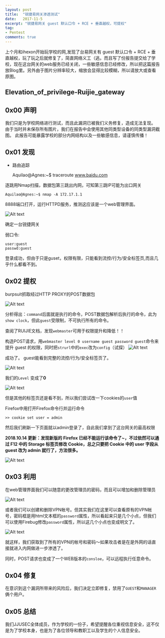 ```yaml
---
layout: post
title:  "锐捷易网关渗透测试"
date:   2017-11-5
excerpt: "锐捷易网关 guest 默认口令 + RCE + 垂直越权，可提权"
tag:
- Pentest
comments: true
---
```


上个月和ihexon开始玩学校的网,发现了台易网关有 guest 默认口令 + RCE + 垂直越权，玩了玩之后就修复了，简直网络义工（逃。而且写了份报告提交给了学校，现在这台网关的web服务已经关闭，一些敏感信息已经修改，所以把这篇报告放Blog里。另外由于图片分辨率较大，缩放会显得比较模糊，所以请放大或查看原图。

## Elevation_of_privilege-Ruijie_gateway


## 0x00 声明

我们只是为学校网络进行测试，而且此漏洞已被我们义务修复，造成无法复现。
由于当时并未保存所有图片，我们在报告中会使用其他同类型设备的同类型漏洞截图。
此报告可能暴露学校的部分内网结构以及一些敏感信息，请谨慎传播！


## 0x01 发现

- 路由追踪

    Aquilao@Agnes:~$ traceroute www.baidu.com

逐跳用Nmap扫描，数据包第三跳出内网，可知第三跳IP可能为出口网关

    Aquilao@Agnes:~$ nmap -A 172.17.1.1

8888端口打开，运行HTTPD服务，推测这应该是一个web管理界面。

![Alt text](https://github.com/Aquilao/Blog/raw/master/assets/img/Elevation_of_privilege-Ruijie_gateway-img/1.png)

确定一台锐捷网关

弱口令:

    user:guest
    passwd:guest

登录成功，但由于只是guset，权限有限，只能看到流控/行为/安全标签页,而且几乎什么都看不到。

## 0x02 提权

burpsuit抓取经过HTTP PROXY的POST数据包

![Alt text](https://github.com/Aquilao/Blog/raw/master/assets/img/Elevation_of_privilege-Ruijie_gateway-img/2.png)

分析得出：`command`后面就是执行的命令，POST数据包解析后执行的命令，此为`show clock`，但此`guest`受限制，不可执行所有的命令。

查阅了RUIJIE文档，发现`webmaster`可用于权限提升和降低！！

构造POST请求，用`webmaster level 0 username guest password guest`命令来提升 guest 的权限，同时把`strurl`中的`exec`改为`config`（试探）
![Alt text](https://github.com/Aquilao/Blog/raw/master/assets/img/Elevation_of_privilege-Ruijie_gateway-img/3.png)

成功了。
guest能看到完整的流控/行为/安全标签页了。

![Alt text](https://github.com/Aquilao/Blog/raw/master/assets/img/Elevation_of_privilege-Ruijie_gateway-img/4.png)

我们的`Level` 变成了**0**

![Alt text](https://github.com/Aquilao/Blog/raw/master/assets/img/Elevation_of_privilege-Ruijie_gateway-img/5.png)

但是其他的标签页还是看不到，所以我们尝试改一下cookies的`user`值

Firefox中用打开Firefox命令行并运行命令

    >> cookie set user = admin

然后我们刷新一下页面就以admin登录了，自此我们拿到了这台网关的最高权限

**2018.10.14 更新：发现新版的 Firefox 已经不能运行该命令了~，不过依然可以通过 F12 中的 Storage 标签页修改 Cookie，总之只要把 Cookie 中的 user 字段从 guest 改为 admin 就行了，方法很多。**

![Alt text](https://github.com/Aquilao/Blog/raw/master/assets/img/Elevation_of_privilege-Ruijie_gateway-img/6.png)

## 0x03 利用

在web管理界面我们可以随意的更改管理员的密码，而且可以增加和删除管理员

![Alt text](https://github.com/Aquilao/Blog/raw/master/assets/img/Elevation_of_privilege-Ruijie_gateway-img/7.png)

或者我们可以创建和删除VPN帐号。但其实我们在这里可以查看原有的VPN帐号，密码框是用html文本框的`password`属性，所以看起来只是几个小点，但我们可以使用Firebug修改`password`属性，所以这几个小点也变成明文了。

![Alt text](https://github.com/Aquilao/Blog/raw/master/assets/img/Elevation_of_privilege-Ruijie_gateway-img/8.jpg)

就这样，我们获取到了所有的VPN的帐号和密码～如果攻击者是在是外网的话直接就进入内网做进一步渗透了。

同时，POST请求也变成了一个WEB版本的`consloe`，可以远程执行任意命令。


## 0x04 修复

在意识到这个漏洞所带来的风险后，我们决定立即修复，禁用了`GUEST`和`MANAGER`俩个用户。

## 0x05 总结
我们JJUSEC全体成员，作为学校的一份子，希望提醒各位重视信息安全，这不仅是为了学校本身，也是为了各位领导和教职工以及学生的个人信息安全。
